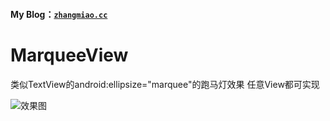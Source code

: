 #### My Blog：[`zhangmiao.cc`](zhangmiao.cc)
# MarqueeView
类似TextView的android:ellipsize="marquee"的跑马灯效果 任意View都可实现

![效果图](https://github.com/GITbiubiubiu/MarqueeView/raw/master/screenshot/MarqueeView.gif)
